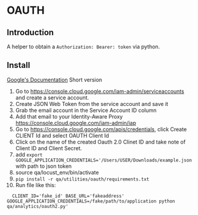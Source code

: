 # OAUTH

## Introduction

A helper to obtain a `Authorization: Bearer: token` via python.


## Install

[Google's Documentation](https://cloud.google.com/iap/docs/authentication-howto)
Short version
  1. Go to https://console.cloud.google.com/iam-admin/serviceaccounts and create a service account.
  2. Create JSON Web Token from the service account and save it
  3. Grab the email account in the Service Account ID column
  4. Add that email to your Identity-Aware Proxy https://console.cloud.google.com/iam-admin/iap
  5. Go to https://console.cloud.google.com/apis/credentials, click Create CLIENT Id and select OAUTH Client Id
  6. Click on the name of the created Oauth 2.0 Clinet ID and take note of Client ID and Client Secret.
  7. add `export GOOGLE_APPLICATION_CREDENTIALS='/Users/USER/Downloads/example.json` with path to json token
  8. source qa/locust_env/bin/activate
  9. ```pip install -r qa/utilities/oauth/requirements.txt```
  10. Run file like this:
```
  CLIENT_ID='fake_id' BASE_URL='fakeaddress' GOOGLE_APPLICATION_CREDENTIALS=/fake/path/to/application python qa/analytics/oauth2.py'
```
